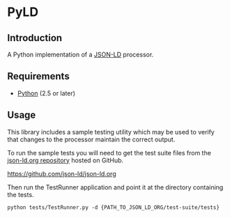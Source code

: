 PyLD
====

Introduction
------------

A Python implementation of a [JSON-LD][] processor.

Requirements
------------

 * [Python][] (2.5 or later)

Usage
-----

This library includes a sample testing utility which may be used to verify
that changes to the processor maintain the correct output.

To run the sample tests you will need to get the test suite files from the
[json-ld.org repository][json-ld.org] hosted on GitHub.

https://github.com/json-ld/json-ld.org

Then run the TestRunner application and point it at the directory
containing the tests.

    python tests/TestRunner.py -d {PATH_TO_JSON_LD_ORG/test-suite/tests}

[Python]: http://www.python.org/
[JSON-LD]: http://json-ld.org/
[json-ld.org]: https://github.com/json-ld/json-ld.org

